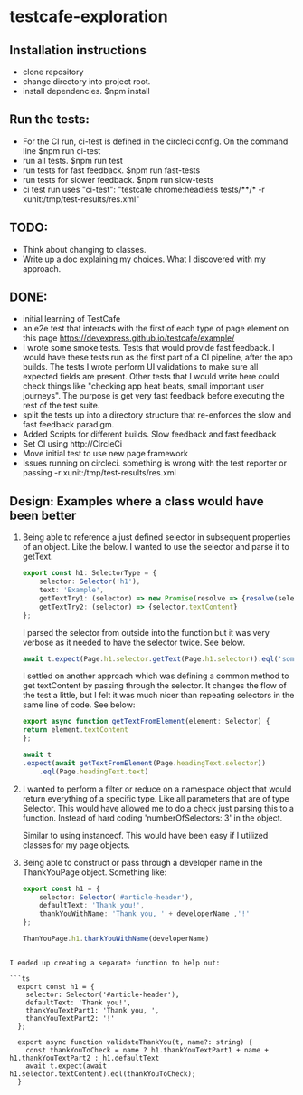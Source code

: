 # testcafe-exploration

## Installation instructions
- clone repository
- change directory into project root. 
- install dependencies. $npm install

## Run the tests:
- For the CI run, ci-test is defined in the circleci config. On the command line $npm run ci-test
- run all tests. $npm run test
- run tests for fast feedback. $npm run fast-tests
- run tests for slower feedback. $npm run slow-tests
- ci test run uses "ci-test": "testcafe chrome:headless tests/**/* -r xunit:/tmp/test-results/res.xml"

## TODO:
- Think about changing to classes.
- Write up a doc explaining my choices. What I discovered with my approach.

## DONE:
- initial learning of TestCafe
- an e2e test that interacts with the first of each type of page element on this page https://devexpress.github.io/testcafe/example/
- I wrote some smoke tests. Tests that would provide fast feedback. I would have these tests run as the first part of a CI pipeline, after the app builds. The tests I wrote perform UI validations to make sure all expected fields are present. Other tests that I would write here could check things like "checking app heat beats, small important user journeys". The purpose is get very fast feedback before executing the rest of the test suite.
- split the tests up into a directory structure that re-enforces the slow and fast feedback paradigm.
- Added Scripts for different builds. Slow feedback and fast feedback
- Set CI using http://CircleCi
- Move initial test to use new page framework
- Issues running on circleci. something is wrong with the test reporter or passing -r xunit:/tmp/test-results/res.xml

## Design: Examples where a class would have been better

1. Being able to reference a just defined selector in subsequent properties of an object.
    Like the below. I wanted to use the selector and parse it to getText.

    ```ts
    export const h1: SelectorType = {
        selector: Selector('h1'),
        text: 'Example',
        getTextTry1: (selector) => new Promise(resolve => {resolve(selector.textContent)}),
        getTextTry2: (selector) => {selector.textContent}
    };
    ```

    I parsed the selector from outside into the function but it was very verbose as
    it needed to have the selector twice. See below.
    ```ts
    await t.expect(Page.h1.selector.getText(Page.h1.selector)).eql('some value');
    ```

    I settled on another approach which was defining a common method to get textContent
    by passing through the selector. It changes the flow of the test a little,
    but I felt it was much nicer than repeating selectors in the same line of code. See below:

    ```ts
    export async function getTextFromElement(element: Selector) {
    return element.textContent
    };

    await t
    .expect(await getTextFromElement(Page.headingText.selector))
        .eql(Page.headingText.text)
    ```

2. I wanted to perform a filter or reduce on a namespace object that would return everything
    of a specific type. Like all parameters that are of type Selector. This would have allowed
    me to do a check just parsing this to a function. Instead of hard coding 'numberOfSelectors: 3' in the object.

    Similar to using instanceof. This would have been easy if I utilized classes for my page objects.

3. Being able to construct or pass through a developer name in the ThankYouPage object.           Something like:

    ```ts
    export const h1 = {
        selector: Selector('#article-header'),
        defaultText: 'Thank you!',
        thankYouWithName: 'Thank you, ' + developerName ,'!'
    };

    ThanYouPage.h1.thankYouWithName(developerName)
```

I ended up creating a separate function to help out:

```ts
  export const h1 = {
    selector: Selector('#article-header'),
    defaultText: 'Thank you!',
    thankYouTextPart1: 'Thank you, ',
    thankYouTextPart2: '!'
  };

  export async function validateThankYou(t, name?: string) {
    const thankYouToCheck = name ? h1.thankYouTextPart1 + name + h1.thankYouTextPart2 : h1.defaultText 
    await t.expect(await h1.selector.textContent).eql(thankYouToCheck);
  }
```


